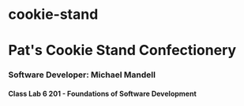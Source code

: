 # cookie-stand

# Pat's Cookie Stand Confectionery

### Software Developer: Michael Mandell 

#### Class Lab 6 201 - Foundations of Software Development